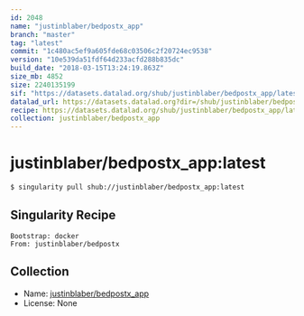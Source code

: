 ```yaml
---
id: 2048
name: "justinblaber/bedpostx_app"
branch: "master"
tag: "latest"
commit: "1c480ac5ef9a605fde68c03506c2f20724ec9538"
version: "10e539da51fdf64d233acfd288b835dc"
build_date: "2018-03-15T13:24:19.863Z"
size_mb: 4852
size: 2240135199
sif: "https://datasets.datalad.org/shub/justinblaber/bedpostx_app/latest/2018-03-15-1c480ac5-10e539da/10e539da51fdf64d233acfd288b835dc.simg"
datalad_url: https://datasets.datalad.org?dir=/shub/justinblaber/bedpostx_app/latest/2018-03-15-1c480ac5-10e539da/
recipe: https://datasets.datalad.org/shub/justinblaber/bedpostx_app/latest/2018-03-15-1c480ac5-10e539da/Singularity
collection: justinblaber/bedpostx_app
---
```


# justinblaber/bedpostx_app:latest

```bash
$ singularity pull shub://justinblaber/bedpostx_app:latest
```

## Singularity Recipe

```singularity
Bootstrap: docker
From: justinblaber/bedpostx
```

## Collection

 - Name: [justinblaber/bedpostx_app](https://github.com/justinblaber/bedpostx_app)
 - License: None

